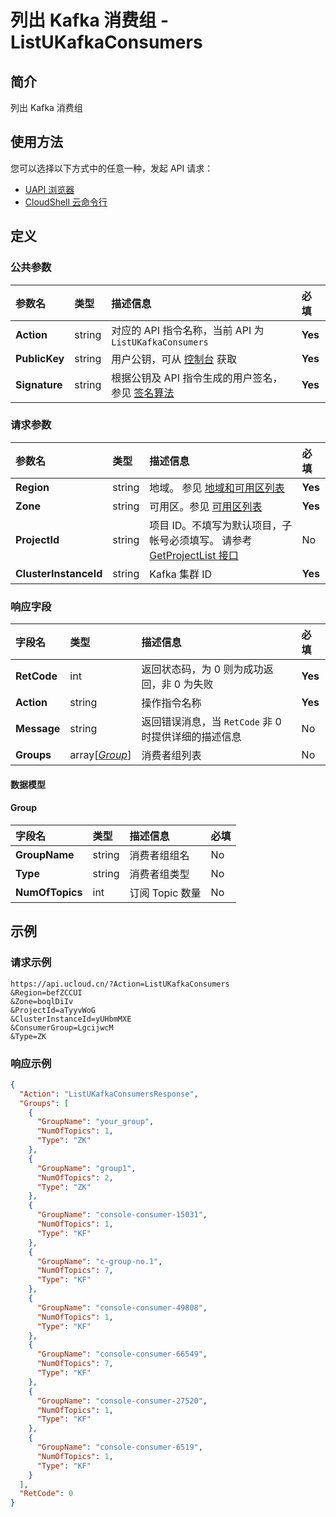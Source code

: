 # 列出 Kafka 消费组 - ListUKafkaConsumers

## 简介

列出 Kafka 消费组






## 使用方法

您可以选择以下方式中的任意一种，发起 API 请求：
- [UAPI 浏览器](https://console.ucloud.cn/uapi/detail?id=ListUKafkaConsumers)
- [CloudShell 云命令行](https://shell.ucloud.cn/)


## 定义

### 公共参数

| 参数名 | 类型 | 描述信息 | 必填 |
|:---|:---|:---|:---|
| **Action**     | string  | 对应的 API 指令名称，当前 API 为 `ListUKafkaConsumers`                        | **Yes** |
| **PublicKey**  | string  | 用户公钥，可从 [控制台](https://console.ucloud.cn/uapi/apikey) 获取                                             | **Yes** |
| **Signature**  | string  | 根据公钥及 API 指令生成的用户签名，参见 [签名算法](api/summary/signature.md)  | **Yes** |

### 请求参数

| 参数名 | 类型 | 描述信息 | 必填 |
|:---|:---|:---|:---|
| **Region** | string | 地域。 参见 [地域和可用区列表](api/summary/regionlist) |**Yes**|
| **Zone** | string | 可用区。参见 [可用区列表](api/summary/regionlist) |**Yes**|
| **ProjectId** | string | 项目 ID。不填写为默认项目，子帐号必须填写。 请参考 [GetProjectList 接口](api/summary/get_project_list) |No|
| **ClusterInstanceId** | string | Kafka 集群 ID |**Yes**|

### 响应字段

| 字段名 | 类型 | 描述信息 | 必填 |
|:---|:---|:---|:---|
| **RetCode** | int | 返回状态码，为 0 则为成功返回，非 0 为失败 |**Yes**|
| **Action** | string | 操作指令名称 |**Yes**|
| **Message** | string | 返回错误消息，当 `RetCode` 非 0 时提供详细的描述信息 |No|
| **Groups** | array[[*Group*](#Group)] | 消费者组列表 |No|

#### 数据模型


#### Group

| 字段名 | 类型 | 描述信息 | 必填 |
|:---|:---|:---|:---|
| **GroupName** | string | 消费者组组名 |No|
| **Type** | string | 消费者组类型 |No|
| **NumOfTopics** | int | 订阅 Topic 数量 |No|

## 示例

### 请求示例
    
```
https://api.ucloud.cn/?Action=ListUKafkaConsumers
&Region=befZCCUI
&Zone=boqlDiIv
&ProjectId=aTyyvWoG
&ClusterInstanceId=yUHbmMXE
&ConsumerGroup=LgcijwcM
&Type=ZK
```

### 响应示例
    
```json
{
  "Action": "ListUKafkaConsumersResponse",
  "Groups": [
    {
      "GroupName": "your_group",
      "NumOfTopics": 1,
      "Type": "ZK"
    },
    {
      "GroupName": "group1",
      "NumOfTopics": 2,
      "Type": "ZK"
    },
    {
      "GroupName": "console-consumer-15031",
      "NumOfTopics": 1,
      "Type": "KF"
    },
    {
      "GroupName": "c-group-no.1",
      "NumOfTopics": 7,
      "Type": "KF"
    },
    {
      "GroupName": "console-consumer-49808",
      "NumOfTopics": 1,
      "Type": "KF"
    },
    {
      "GroupName": "console-consumer-66549",
      "NumOfTopics": 7,
      "Type": "KF"
    },
    {
      "GroupName": "console-consumer-27520",
      "NumOfTopics": 1,
      "Type": "KF"
    },
    {
      "GroupName": "console-consumer-6519",
      "NumOfTopics": 1,
      "Type": "KF"
    }
  ],
  "RetCode": 0
}
```





